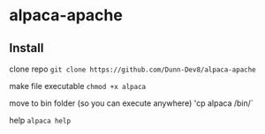 # alpaca-apache

## Install

clone repo
`git clone https://github.com/Dunn-Dev8/alpaca-apache`

make file executable
`chmod +x alpaca`

move to bin folder (so you can execute anywhere)
'cp alpaca /bin/`

help
`alpaca help`
